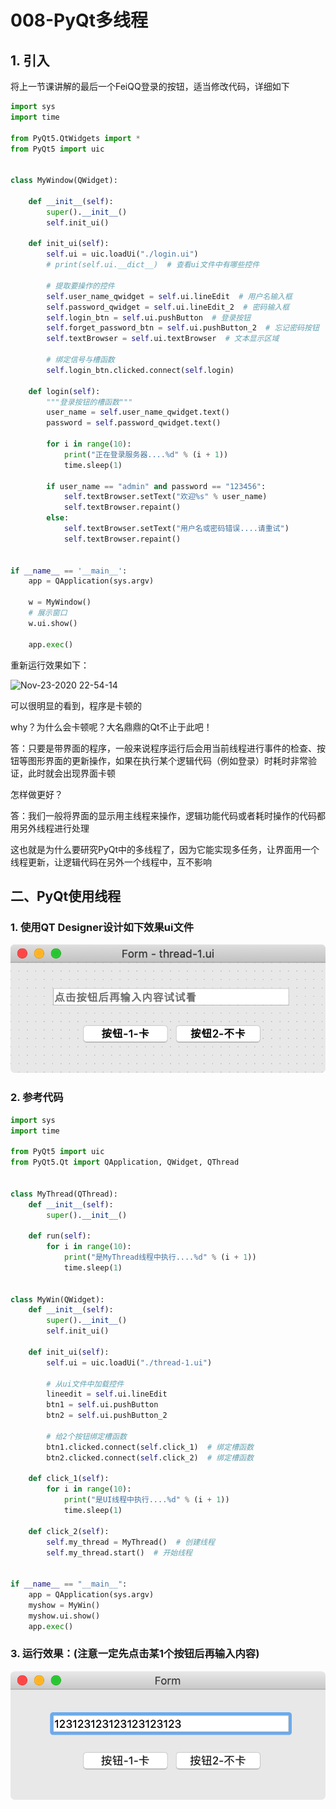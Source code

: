# 008-PyQt多线程

## 1. 引入

将上一节课讲解的最后一个FeiQQ登录的按钮，适当修改代码，详细如下

```python
import sys
import time

from PyQt5.QtWidgets import *
from PyQt5 import uic


class MyWindow(QWidget):

    def __init__(self):
        super().__init__()
        self.init_ui()

    def init_ui(self):
        self.ui = uic.loadUi("./login.ui")
        # print(self.ui.__dict__)  # 查看ui文件中有哪些控件

        # 提取要操作的控件
        self.user_name_qwidget = self.ui.lineEdit  # 用户名输入框
        self.password_qwidget = self.ui.lineEdit_2  # 密码输入框
        self.login_btn = self.ui.pushButton  # 登录按钮
        self.forget_password_btn = self.ui.pushButton_2  # 忘记密码按钮
        self.textBrowser = self.ui.textBrowser  # 文本显示区域

        # 绑定信号与槽函数
        self.login_btn.clicked.connect(self.login)

    def login(self):
        """登录按钮的槽函数"""
        user_name = self.user_name_qwidget.text()
        password = self.password_qwidget.text()

        for i in range(10):
            print("正在登录服务器....%d" % (i + 1))
            time.sleep(1)

        if user_name == "admin" and password == "123456":
            self.textBrowser.setText("欢迎%s" % user_name)
            self.textBrowser.repaint()
        else:
            self.textBrowser.setText("用户名或密码错误....请重试")
            self.textBrowser.repaint()


if __name__ == '__main__':
    app = QApplication(sys.argv)

    w = MyWindow()
    # 展示窗口
    w.ui.show()

    app.exec()
```

重新运行效果如下：

![Nov-23-2020 22-54-14](008-PyQt多线程.assets/Nov-23-202022-54-14.gif)

可以很明显的看到，程序是卡顿的

why？为什么会卡顿呢？大名鼎鼎的Qt不止于此吧！

答：只要是带界面的程序，一般来说程序运行后会用当前线程进行事件的检查、按钮等图形界面的更新操作，如果在执行某个逻辑代码（例如登录）时耗时非常验证，此时就会出现界面卡顿

怎样做更好？

答：我们一般将界面的显示用主线程来操作，逻辑功能代码或者耗时操作的代码都用另外线程进行处理

这也就是为什么要研究PyQt中的多线程了，因为它能实现多任务，让界面用一个线程更新，让逻辑代码在另外一个线程中，互不影响

## 二、PyQt使用线程

### 1. 使用QT Designer设计如下效果ui文件

![image-20201123231439323](008-PyQt多线程.assets/image-20201123231439323.png)

### 2. 参考代码

```python
import sys
import time

from PyQt5 import uic
from PyQt5.Qt import QApplication, QWidget, QThread


class MyThread(QThread):
    def __init__(self):
        super().__init__()

    def run(self):
        for i in range(10):
            print("是MyThread线程中执行....%d" % (i + 1))
            time.sleep(1)


class MyWin(QWidget):
    def __init__(self):
        super().__init__()
        self.init_ui()

    def init_ui(self):
        self.ui = uic.loadUi("./thread-1.ui")

        # 从ui文件中加载控件
        lineedit = self.ui.lineEdit
        btn1 = self.ui.pushButton
        btn2 = self.ui.pushButton_2

        # 给2个按钮绑定槽函数
        btn1.clicked.connect(self.click_1)  # 绑定槽函数
        btn2.clicked.connect(self.click_2)  # 绑定槽函数

    def click_1(self):
        for i in range(10):
            print("是UI线程中执行....%d" % (i + 1))
            time.sleep(1)

    def click_2(self):
        self.my_thread = MyThread()  # 创建线程
        self.my_thread.start()  # 开始线程


if __name__ == "__main__":
    app = QApplication(sys.argv)
    myshow = MyWin()
    myshow.ui.show()
    app.exec()
```

### 3. 运行效果：(注意一定先点击某1个按钮后再输入内容)

![image-20201123231317997](008-PyQt多线程.assets/image-20201123231317997.png)